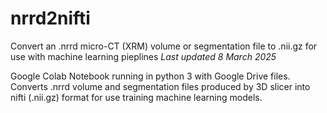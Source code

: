 # nrrd2nifti
Convert an .nrrd micro-CT (XRM) volume or segmentation file to .nii.gz for use with machine learning pieplines
*Last updated 8 March 2025*

Google Colab Notebook running in python 3 with Google Drive files. Converts .nrrd volume and segmentation files produced by 3D slicer into nifti (.nii.gz) format for use training machine learning models.
